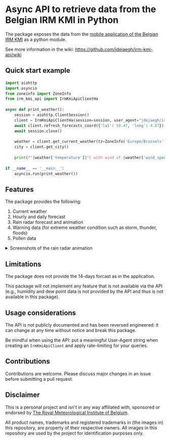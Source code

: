 # Async API to retrieve data from the Belgian IRM KMI in Python

The package exposes the data from the [mobile application of the Belgian IRM KMI](https://www.meteo.be/en/info/faq/products-services/the-rmi-weather-app) as a python module. 

See more information in the wiki: https://github.com/jdejaegh/irm-kmi-api/wiki

## Quick start example

```python
import aiohttp
import asyncio
from zoneinfo import ZoneInfo
from irm_kmi_api import IrmKmiApiClientHa

async def print_weather():
    session = aiohttp.ClientSession()
    client = IrmKmiApiClientHa(session=session, user_agent="jdejaegh/irm-kmi-api README example", cdt_map={})
    await client.refresh_forecasts_coord({'lat': 50.47, 'long': 4.87})
    await session.close()
    
    weather = client.get_current_weather(tz=ZoneInfo('Europe/Brussels'))
    city = client.get_city()
    
    print(f"{weather['temperature']}°C with wind of {weather['wind_speed']} km/h in {city}")

if __name__ == '__main__':
    asyncio.run(print_weather())
```


## Features

The package provides the following:  
1. Current weather
2. Hourly and daily forecast
3. Rain radar forecast and animation
4. Warning data (for extreme weather condition such as storm, thunder, floods)
5. Pollen data

<details>
<summary>Screenshots of the rain radar animation</summary>
<img src="https://github.com/jdejaegh/irm-kmi-api/raw/main/img/camera_light.png"/>  <br>
<img src="https://github.com/jdejaegh/irm-kmi-api/raw/main/img/camera_dark.png"/>  <br>
<img src="https://github.com/jdejaegh/irm-kmi-api/raw/main/img/camera_sat.png"/>  
</details>

## Limitations

The package does not provide the 14-days forcast as in the application.  

This package will not implement any feature that is not available via the API (e.g., humidity and dew point data is not
provided by the API and thus is not available in this package).


## Usage considerations

The API is not publicly documented and has been reversed engineered: it can change at any time without notice and break this package.  

Be mindful when using the API: put a meaningful User-Agent string when creating an `IrmKmiApiClient` and apply rate-limiting for your queries.


## Contributions

Contributions are welcome.  Please discuss major changes in an issue before submitting a pull request.



## Disclaimer

This is a personal project and isn't in any way affiliated with, sponsored or endorsed by [The Royal Meteorological 
Institute of Belgium](https://www.meteo.be).

All product names, trademarks and registered trademarks in (the images in) this repository, are property of their 
respective owners. All images in this repository are used by the project for identification purposes only.
